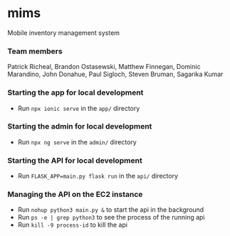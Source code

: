 # mims
Mobile inventory management system

### Team members
Patrick Richeal, Brandon Ostasewski, Matthew Finnegan, Dominic Marandino, John Donahue, Paul Sigloch, Steven Bruman, Sagarika Kumar

### Starting the app for local development
* Run `npx ionic serve` in the `app/` directory

### Starting the admin for local development
* Run `npx ng serve` in the `admin/` directory

### Starting the API for local development
* Run `FLASK_APP=main.py flask run` in the `api/` directory

### Managing the API on the EC2 instance
* Run `nohup python3 main.py &` to start the api in the background
* Run `ps -e | grep python3` to see the process of the running api
* Run `kill -9 process-id` to kill the api
